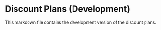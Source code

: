# Discount Plans (Development)

This markdown file contains the development version of the discount plans.
